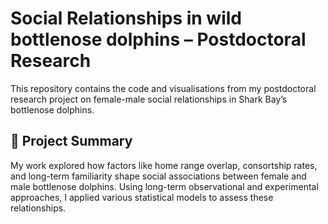 # Social Relationships in wild bottlenose dolphins – Postdoctoral Research

This repository contains the code and visualisations from my postdoctoral research project on female-male social relationships in Shark Bay’s bottlenose dolphins.

## 📘 Project Summary

My work explored how factors like home range overlap, consortship rates, and long-term familiarity shape social associations between female and male bottlenose dolphins. Using long-term observational and experimental approaches, I applied various statistical models to assess these relationships.
